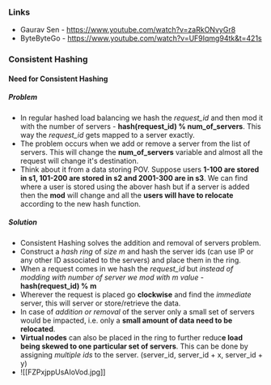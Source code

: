 ### Links
- Gaurav Sen - https://www.youtube.com/watch?v=zaRkONvyGr8
- ByteByteGo - https://www.youtube.com/watch?v=UF9Iqmg94tk&t=421s

### Consistent Hashing
#### Need for Consistent Hashing
##### Problem
- In regular hashed load balancing we hash the _request_id_ and then mod it with the number of servers - **hash(request_id) % num_of_servers**. This way the _request_id_ gets mapped to a server exactly.
- The problem occurs when we add or remove a server from the list of servers. This will change the **num_of_servers** variable and almost all the request will change it's destination. 
- Think about it from a data storing POV. Suppose users **1-100 are stored in s1, 101-200 are stored in s2 and 2001-300 are in s3**. We can find where a user is stored using the abover hash but if a server is added then the **mod** will change and all the **users will have to relocate** according to the new hash function.
##### Solution
- Consistent Hashing solves the addition and removal of servers problem.
- Construct a *hash ring* of *size m* and hash the server ids (can use IP or any other ID associated to the servers) and place them in the ring. 
- When a request comes in we hash the _request_id_ but *instead of modding with number of server we mod with m value* - **hash(request_id) % m**
- Wherever the request is placed go **clockwise** and find the *immediate* server, this will server or store/retrieve the data.
- In case of *addition or removal* of the server only a small set of servers would be impacted, i.e. only a **small amount of data need to be relocated**. 
- **Virtual nodes** can also be placed in the ring to further reduc**e load being skewed to one particular set of servers**. This can be done by assigning *multiple ids* to the server. (server_id, server_id + x, server_id + y)
- ![[FZPxjppUsAIoVod.jpg]]